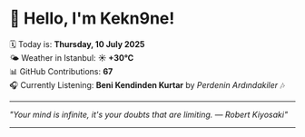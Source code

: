 # 👋 Hello, I'm Kekn9ne!

🗓️ Today is: **Thursday, 10 July 2025**  
🌤️ Weather in Istanbul: **☀️   +30°C**  
📊 GitHub Contributions: **67**  
🎧 Currently Listening: **Beni Kendinden Kurtar** by *Perdenin Ardındakiler* 🎶

---

_"Your mind is infinite, it's your doubts that are limiting. — *Robert Kiyosaki*"_

---
